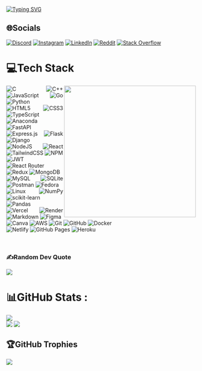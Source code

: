 <!--- 👋 Hi, I’m @SHIKHAR-Bajpai
- 👀 I’m interested in Coding
- 🌱 I’m currently learning C/C++ language
- 💞️ I’m looking to collaborate on C/C++ projects
- 📫 How to reach me bajpaishikhar120@gmail.com
-->

[![Typing SVG](https://readme-typing-svg.demolab.com?font=Fira+Code&weight=900&size=32&duration=4000&pause=800&color=369DFF&width=435&lines=hi%2C+I'm+Shikhar+Bajpai%F0%9F%91%8B)](https://git.io/typing-svg)

## 🌐Socials
[![Discord](https://img.shields.io/badge/Discord-%237289DA.svg?logo=discord&logoColor=white)](htttps://discord.gg/https://discord.gg/yzNyYpwhx6) [![Instagram](https://img.shields.io/badge/Instagram-%23E4405F.svg?logo=Instagram&logoColor=white)](https://instagram.com/https://www.instagram.com/Shikhar__bajpai/?utm_source=qr) [![LinkedIn](https://img.shields.io/badge/LinkedIn-%230077B5.svg?logo=linkedin&logoColor=white)](https://linkedin.com/in/https://www.linkedin.com/in/shikhar--bajpai/) [![Reddit](https://img.shields.io/badge/Reddit-%23FF4500.svg?logo=Reddit&logoColor=white)](https://reddit.com/user/https://www.reddit.com/user/shikhar__bajpai/) [![Stack Overflow](https://img.shields.io/badge/-Stackoverflow-FE7A16?logo=stack-overflow&logoColor=white)](https://stackoverflow.com/users/https://stackoverflow.com/users/25305527/shikhar-bajpai) 


# 💻Tech Stack
<img align="right" height="350px" src="https://media.giphy.com/media/52Fzb15SPPaE67hwnD/giphy.gif?cid=790b76116iwvapvz3vp86zveractbnqqpm4nqipufjwnallu&ep=v1_gifs_search&rid=giphy.gif&ct=g"  />

<div align="justify">
  
  ![C](https://img.shields.io/badge/c-%2300599C.svg?style=for-the-badge&logo=c&logoColor=white) ![C++](https://img.shields.io/badge/c++-%2300599C.svg?style=for-the-badge&logo=c%2B%2B&logoColor=white)![JavaScript](https://img.shields.io/badge/javascript-%23323330.svg?style=for-the-badge&logo=javascript&logoColor=%23F7DF1E) ![Go](https://img.shields.io/badge/go-%2300ADD8.svg?style=for-the-badge&logo=go&logoColor=white) ![Python](https://img.shields.io/badge/python-3670A0?style=for-the-badge&logo=python&logoColor=ffdd54) <br> ![HTML5](https://img.shields.io/badge/html5-%23E34F26.svg?style=for-the-badge&logo=html5&logoColor=white) ![CSS3](https://img.shields.io/badge/css3-%231572B6.svg?style=for-the-badge&logo=css3&logoColor=white) ![TypeScript](https://img.shields.io/badge/typescript-%23007ACC.svg?style=for-the-badge&logo=typescript&logoColor=white) ![Anaconda](https://img.shields.io/badge/Anaconda-%2344A833.svg?style=for-the-badge&logo=anaconda&logoColor=white) 
  <br>![FastAPI](https://img.shields.io/badge/FastAPI-005571?style=for-the-badge&logo=fastapi) ![Express.js](https://img.shields.io/badge/express.js-%23404d59.svg?style=for-the-badge&logo=express&logoColor=%2361DAFB) ![Flask](https://img.shields.io/badge/flask-%23000.svg?style=for-the-badge&logo=flask&logoColor=white) ![Django](https://img.shields.io/badge/django-%23092E20.svg?style=for-the-badge&logo=django&logoColor=white) <br> ![NodeJS](https://img.shields.io/badge/node.js-6DA55F?style=for-the-badge&logo=node.js&logoColor=white) ![React](https://img.shields.io/badge/react-%2320232a.svg?style=for-the-badge&logo=react&logoColor=%2361DAFB) ![TailwindCSS](https://img.shields.io/badge/tailwindcss-%2338B2AC.svg?style=for-the-badge&logo=tailwind-css&logoColor=white)  ![NPM](https://img.shields.io/badge/NPM-%23000000.svg?style=for-the-badge&logo=npm&logoColor=white) <br> ![JWT](https://img.shields.io/badge/JWT-black?style=for-the-badge&logo=JSON%20web%20tokens)
![React Router](https://img.shields.io/badge/React_Router-CA4245?style=for-the-badge&logo=react-router&logoColor=white) ![Redux](https://img.shields.io/badge/redux-%23593d88.svg?style=for-the-badge&logo=redux&logoColor=white) ![MongoDB](https://img.shields.io/badge/MongoDB-%234ea94b.svg?style=for-the-badge&logo=mongodb&logoColor=white)  <br> ![MySQL](https://img.shields.io/badge/mysql-%2300f.svg?style=for-the-badge&logo=mysql&logoColor=white) ![SQLite](https://img.shields.io/badge/sqlite-%2307405e.svg?style=for-the-badge&logo=sqlite&logoColor=white) ![Postman](https://img.shields.io/badge/Postman-FF6C37?style=for-the-badge&logo=postman&logoColor=white) ![Fedora](https://img.shields.io/badge/Fedora-294172?style=for-the-badge&logo=fedora&logoColor=white) <br> ![Linux](https://img.shields.io/badge/Linux-000000?style=for-the-badge&logo=linux&logoColor=white) ![NumPy](https://img.shields.io/badge/numpy-%23013243.svg?style=for-the-badge&logo=numpy&logoColor=white) ![scikit-learn](https://img.shields.io/badge/scikit--learn-%23F7931E.svg?style=for-the-badge&logo=scikit-learn&logoColor=white)  ![Pandas](https://img.shields.io/badge/pandas-%23150458.svg?style=for-the-badge&logo=pandas&logoColor=white) <br> ![Vercel](https://img.shields.io/badge/vercel-%23000000.svg?style=for-the-badge&logo=vercel&logoColor=white) ![Render](https://img.shields.io/badge/render-%23000000.svg?style=for-the-badge&logo=render&logoColor=white) ![Markdown](https://img.shields.io/badge/markdown-%23000000.svg?style=for-the-badge&logo=markdown&logoColor=white) ![Figma](https://img.shields.io/badge/figma-%23F24E1E.svg?style=for-the-badge&logo=figma&logoColor=white) <br> ![Canva](https://img.shields.io/badge/Canva-%2300C4CC.svg?style=for-the-badge&logo=Canva&logoColor=white) ![AWS](https://img.shields.io/badge/AWS-232F3E?style=for-the-badge&logo=amazon-aws&logoColor=white) ![Git](https://img.shields.io/badge/git-%23F05032.svg?style=for-the-badge&logo=git&logoColor=white) ![GitHub](https://img.shields.io/badge/github-%23121011.svg?style=for-the-badge&logo=github&logoColor=white) ![Docker](https://img.shields.io/badge/docker-%230db7ed.svg?style=for-the-badge&logo=docker&logoColor=white) <br> ![Netlify](https://img.shields.io/badge/Netlify-00C7B7?style=for-the-badge&logo=netlify&logoColor=white) ![GitHub Pages](https://img.shields.io/badge/GitHub_Pages-222222?style=for-the-badge&logo=github-pages&logoColor=white)
![Heroku](https://img.shields.io/badge/Heroku-430098?style=for-the-badge&logo=heroku&logoColor=white)

</div>
<br>

### ✍️Random Dev Quote
![](https://quotes-github-readme.vercel.app/api?type=horizontal&theme=dark)

# 📊GitHub Stats :
![](https://github-readme-stats.vercel.app/api?username=shikhar-bajpai&theme=radical&hide_border=false&include_all_commits=false&count_private=false)    
![](https://github-readme-stats.vercel.app/api/top-langs/?username=shikhar-bajpai&theme=radical&hide_border=false&include_all_commits=false&count_private=false&layout=compact)
![](https://github-readme-streak-stats.herokuapp.com/?user=shikhar-bajpai&theme=radical&hide_border=false) 

## 🏆GitHub Trophies
![](https://github-trophies.vercel.app/?username=shikhar-bajpai&theme=radical&no-frame=false&no-bg=false&margin-w=4)


###

